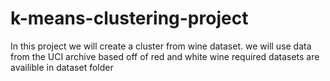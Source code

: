 # k-means-clustering-project
In this project we will create a cluster from wine dataset. we will use data from the UCI archive based off of red and white wine
required datasets are availible in dataset folder
